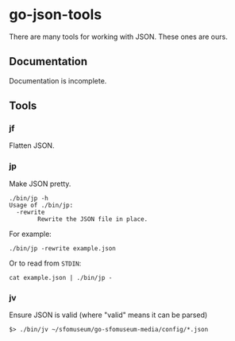 # go-json-tools

There are many tools for working with JSON. These ones are ours.

## Documentation

Documentation is incomplete.

## Tools

### jf

Flatten JSON.

### jp

Make JSON pretty.

```
./bin/jp -h
Usage of ./bin/jp:
  -rewrite
    	Rewrite the JSON file in place.
```

For example:

```
./bin/jp -rewrite example.json
```

Or to read from `STDIN`:

```
cat example.json | ./bin/jp -
```

### jv

Ensure JSON is valid (where "valid" means it can be parsed)

```
$> ./bin/jv ~/sfomuseum/go-sfomuseum-media/config/*.json
```

